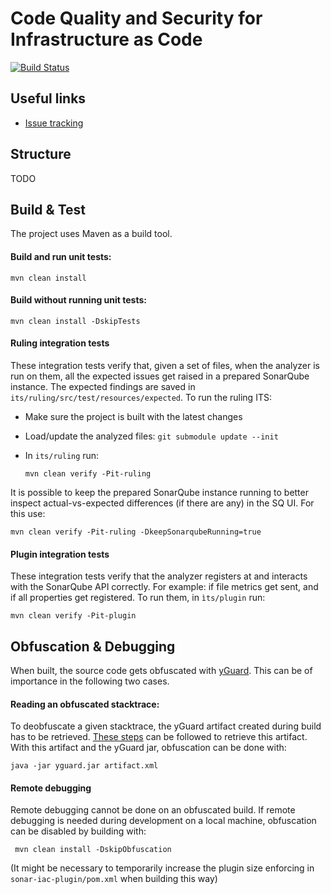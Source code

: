 Code Quality and Security for Infrastructure as Code
==========
[![Build Status](https://api.cirrus-ci.com/github/SonarSource/sonar-iac.svg?branch=master)](https://cirrus-ci.com/github/SonarSource/sonar-iac)

## Useful links

* [Issue tracking](https://jira.sonarsource.com/projects/SONARIAC)

## Structure
TODO

## Build & Test
The project uses Maven as a build tool.
#### Build and run unit tests:
```shell
mvn clean install
```

#### Build without running unit tests:

```shell
mvn clean install -DskipTests
```

#### Ruling integration tests
These integration tests verify that, given a set of files, when the analyzer is run on them, all the expected issues get raised in a prepared SonarQube instance. 
The expected findings are saved in `its/ruling/src/test/resources/expected`. To run the ruling ITS:
- Make sure the project is built with the latest changes
- Load/update the analyzed files: `git submodule update --init`
- In `its/ruling` run:
  
  ```shell
  mvn clean verify -Pit-ruling
  ``` 

It is possible to keep the prepared SonarQube instance running to better inspect actual-vs-expected differences (if there are any) in the SQ UI. For this use:
  
  ```shell
  mvn clean verify -Pit-ruling -DkeepSonarqubeRunning=true
  ```
#### Plugin integration tests
These integration tests verify that the analyzer registers at and interacts with the SonarQube API correctly. For example: if file metrics get sent, and if all properties get registered.
To run them, in `ìts/plugin` run:

  ```shell
  mvn clean verify -Pit-plugin
  ```

## Obfuscation & Debugging

When built, the source code gets obfuscated with [yGuard](https://github.com/yWorks/yGuard). This can be of importance in the following two cases.
#### Reading an obfuscated stacktrace:
To deobfuscate a given stacktrace, the yGuard artifact created during build has to be retrieved. [These steps](https://xtranet-sonarsource.atlassian.net/wiki/spaces/DEV/pages/1620312105/Workaround+disabled+UI+access+to+Repox#Download-a-Yguard-file)
can be followed to retrieve this artifact. With this artifact and the yGuard jar, obfuscation can be done with:

```shell
java -jar yguard.jar artifact.xml
```
#### Remote debugging
Remote debugging cannot be done on an obfuscated build. If remote debugging is needed during development on a local machine, obfuscation can be disabled by building with:
```shell
 mvn clean install -DskipObfuscation
```
(It might be necessary to temporarily increase the plugin size enforcing in `sonar-iac-plugin/pom.xml` when building this way)

